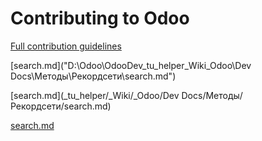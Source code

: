 Contributing to Odoo
====================

[Full contribution guidelines](https://github.com/odoo/odoo/wiki/Contributing)


[search.md]("D:\Odoo\OdooDev\_tu_helper\_Wiki\_Odoo\Dev Docs\Методы\Рекордсети\search.md")

[search.md](_tu_helper/_Wiki/_Odoo/Dev Docs/Методы/Рекордсети/search.md)

[search.md](https://github.com/ikuchmar/OdooDev/blob/e301aa52f3043f15360a809009d99203015c2b19/_tu_helper/_Wiki/_Odoo/Dev%20Docs/%D0%9C%D0%B5%D1%82%D0%BE%D0%B4%D1%8B/%D0%A0%D0%B5%D0%BA%D0%BE%D1%80%D0%B4%D1%81%D0%B5%D1%82%D0%B8/search.md)

